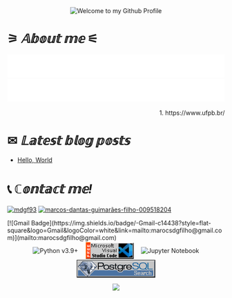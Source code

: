 
<div align="center">
  <img src="https://i.imgur.com/dUsfXjA.gif" style="max-width: 100%;" alt="Welcome to my Github Profile" />
  <br />
</div>


# ⚞ _𝔸𝕓𝕠𝕦𝕥 𝕞𝕖_ ⚟

<img alt="Hi, I'm Marcos Filho and I like data" src="svg2.svg"/>

<img alt="• I'm a Data Science and Artificial Intelligence Undergrad Student @ Federal University of Paraíba¹" src="svg3.svg"/>

<p align=right> 1. https://www.ufpb.br/ </p>

# ✉ _𝕃𝕒𝕥𝕖𝕤𝕥 𝕓𝕝𝕠𝕘 𝕡𝕠𝕤𝕥𝕤_

<!-- BLOG-POST-LIST:START -->
- [Hello, World](https://dev.to/mdgf93/hello-world-20df)
<!-- BLOG-POST-LIST:END -->




# 📞 _ℂ𝕠𝕟𝕥𝕒𝕔𝕥 𝕞𝕖!_

<p align="left">
<a href="https://dev.to/mdgf93" target="blank"><img align="center" src="https://cdn.jsdelivr.net/npm/simple-icons@3.0.1/icons/dev-dot-to.svg" alt="mdgf93" height="30" width="40" /></a>
<a href="https://linkedin.com/in/marcos-dantas-guimarães-filho-009518204" target="blank"><img align="center" src="https://raw.githubusercontent.com/rahuldkjain/github-profile-readme-generator/master/src/images/icons/Social/linked-in-alt.svg" alt="marcos-dantas-guimarães-filho-009518204" height="30" width="40" /></a>
</p>
[![Gmail Badge](https://img.shields.io/badge/-Gmail-c14438?style=flat-square&logo=Gmail&logoColor=white&link=mailto:marocsdgfilho@gmail.com)](mailto:marocsdgfilho@gmail.com)


<div align="center">
<!-- "margin-right: whatever;" -->
<span>&nbsp;&nbsp;</span>  
<img src="https://i.imgur.com/VBMigHL.png" alt="Python v3.9+" align="center">
<span>&nbsp;&nbsp;</span>  
<img src="vscode banner.png" alt="Microsoft Visual Studio Code" align="center"></a>
<span>&nbsp;&nbsp;</span> 
<img src="https://i.imgur.com/op4DH7U.png" alt="Jupyter Notebook" align="center"></a>
<span>&nbsp;&nbsp;</span> 
<img src="PostgreSQL.gif" alt="PostgreSQL" align="center"></a>




<br/>




<!-- Typing SVG by DenverCoder1 - https://github.com/DenverCoder1/readme-typing-svg -->
<p align="center">
  <a href="https://github.com/MarcosDGF"><img src="https://profile-counter.glitch.me/marcosdgf/count.svg"></a>
</p>




